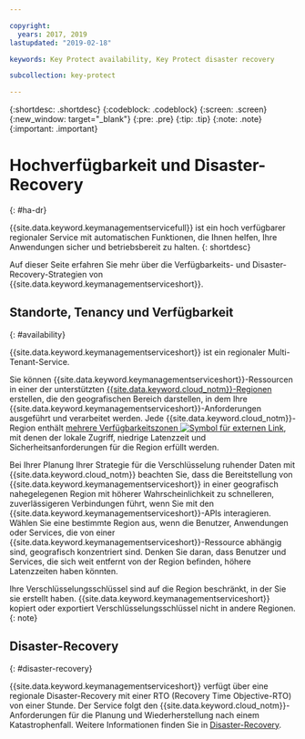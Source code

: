 ```yaml
---

copyright:
  years: 2017, 2019
lastupdated: "2019-02-18"

keywords: Key Protect availability, Key Protect disaster recovery

subcollection: key-protect

---
```


{:shortdesc: .shortdesc}
{:codeblock: .codeblock}
{:screen: .screen}
{:new_window: target="_blank"}
{:pre: .pre}
{:tip: .tip}
{:note: .note}
{:important: .important}

# Hochverfügbarkeit und Disaster-Recovery
{: #ha-dr}

{{site.data.keyword.keymanagementservicefull}} ist ein hoch verfügbarer regionaler Service mit automatischen Funktionen, die Ihnen helfen, Ihre Anwendungen sicher und betriebsbereit zu halten.
{: shortdesc}

Auf dieser Seite erfahren Sie mehr über die Verfügbarkeits- und Disaster-Recovery-Strategien von {{site.data.keyword.keymanagementserviceshort}}.

## Standorte, Tenancy und Verfügbarkeit
{: #availability}

{{site.data.keyword.keymanagementserviceshort}} ist ein regionaler Multi-Tenant-Service. 

Sie können {{site.data.keyword.keymanagementserviceshort}}-Ressourcen in einer der unterstützten [{{site.data.keyword.cloud_notm}}-Regionen](/docs/services/key-protect/regions.html) erstellen, die den geografischen Bereich darstellen, in dem Ihre {{site.data.keyword.keymanagementserviceshort}}-Anforderungen ausgeführt und verarbeitet werden. Jede {{site.data.keyword.cloud_notm}}-Region enthält [mehrere Verfügbarkeitszonen ![Symbol für externen Link](../../icons/launch-glyph.svg "Symbol für externen Link")](https://www.ibm.com/blogs/bluemix/2018/06/expansion-availability-zones-global-regions/), mit denen der lokale Zugriff, niedrige Latenzzeit und Sicherheitsanforderungen für die Region erfüllt werden.

Bei Ihrer Planung Ihrer Strategie für die Verschlüsselung ruhender Daten mit {{site.data.keyword.cloud_notm}} beachten Sie, dass die Bereitstellung von {{site.data.keyword.keymanagementserviceshort}} in einer geografisch nahegelegenen Region mit höherer Wahrscheinlichkeit zu schnelleren, zuverlässigeren Verbindungen führt, wenn Sie mit den {{site.data.keyword.keymanagementserviceshort}}-APIs interagieren. Wählen Sie eine bestimmte Region aus, wenn die Benutzer, Anwendungen oder Services, die von einer {{site.data.keyword.keymanagementserviceshort}}-Ressource abhängig sind, geografisch konzentriert sind. Denken Sie daran, dass Benutzer und Services, die sich weit entfernt von der Region befinden, höhere Latenzzeiten haben könnten. 

Ihre Verschlüsselungsschlüssel sind auf die Region beschränkt, in der Sie sie erstellt haben. {{site.data.keyword.keymanagementserviceshort}} kopiert oder exportiert Verschlüsselungsschlüssel nicht in andere Regionen.{: note}

## Disaster-Recovery
{: #disaster-recovery}

{{site.data.keyword.keymanagementserviceshort}} verfügt über eine regionale Disaster-Recovery mit einer RTO (Recovery Time Objective-RTO) von einer Stunde. Der Service folgt den {{site.data.keyword.cloud_notm}}-Anforderungen für die Planung und Wiederherstellung nach einem Katastrophenfall. Weitere Informationen finden Sie in [Disaster-Recovery](/docs/overview/zero_downtime.html#disaster-recovery).


